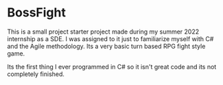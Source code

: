 # BossFight

This is a small project starter project made during my summer 2022 internship as a SDE.
I was assigned to it just to familiarize myself with C# and the Agile methodology.
Its a very basic turn based RPG fight style game.

Its the first thing I ever programmed in C# so it isn't great code and its not completely finished.

